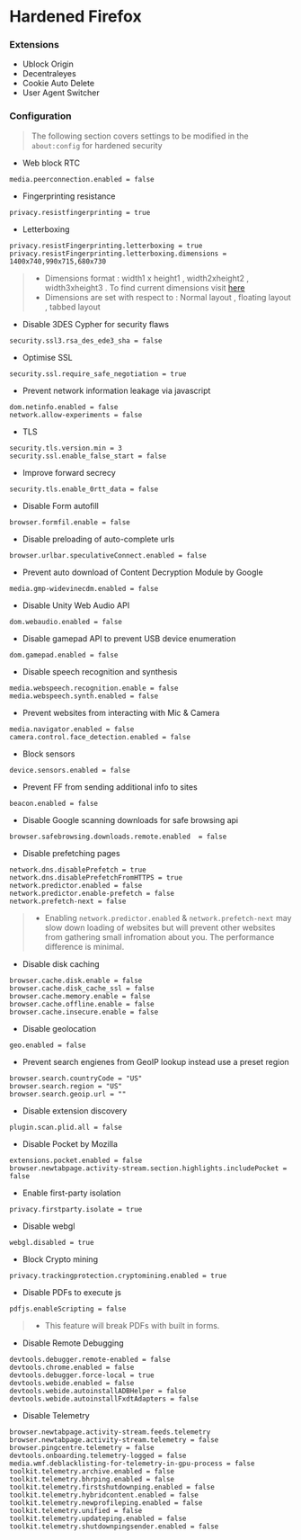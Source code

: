 # Hardened Firefox


### Extensions

* Ublock Origin
* Decentraleyes 
* Cookie Auto Delete
* User Agent Switcher


###  Configuration
> The following section covers settings to be modified in the `about:config` for hardened security

* Web block RTC

```
media.peerconnection.enabled = false
```

* Fingerprinting resistance

```
privacy.resistfingerprinting = true
```
* Letterboxing

```
privacy.resistFingerprinting.letterboxing = true
privacy.resistFingerprinting.letterboxing.dimensions = 1400x740,990x715,680x730 
```
> * Dimensions format : width1 x height1 , width2xheight2 , width3xheight3 . To find current dimensions visit [here](https://www.rapidtables.com/web/tools/window-size.html)
> * Dimensions are set with respect to : Normal layout , floating layout , tabbed layout

* Disable 3DES Cypher for security flaws

```
security.ssl3.rsa_des_ede3_sha = false
```

* Optimise SSL

```
security.ssl.require_safe_negotiation = true
```

* Prevent network information leakage via javascript

```
dom.netinfo.enabled = false
network.allow-experiments = false
```
* TLS

```
security.tls.version.min = 3
security.ssl.enable_false_start = false
```

* Improve forward secrecy

```
security.tls.enable_0rtt_data = false
```

* Disable Form autofill 

```
browser.formfil.enable = false
```
* Disable preloading of auto-complete urls

```
browser.urlbar.speculativeConnect.enabled = false
```

* Prevent auto download of Content Decryption Module by Google

```
media.gmp-widevinecdm.enabled = false
```
* Disable Unity Web Audio API

```
dom.webaudio.enabled = false
```
* Disable gamepad API to prevent USB device enumeration

```
dom.gamepad.enabled = false
```

* Disable speech recognition and synthesis

```
media.webspeech.recognition.enable = false
media.webspeech.synth.enabled = false
```

* Prevent websites from interacting with Mic & Camera

```
media.navigator.enabled = false 
camera.control.face_detection.enabled = false 
```

* Block sensors

```
device.sensors.enabled = false
```
* Prevent FF from sending additional info to sites

```
beacon.enabled = false
```

* Disable Google scanning downloads for safe browsing api 

```
browser.safebrowsing.downloads.remote.enabled  = false
```

* Disable prefetching pages

```
network.dns.disablePrefetch = true
network.dns.disablePrefetchFromHTTPS = true
network.predictor.enabled = false
network.predictor.enable-prefetch = false
network.prefetch-next = false
```
> * Enabling `network.predictor.enabled` & `network.prefetch-next` may slow down loading of websites but will prevent other websites from gathering small infromation about you. The performance difference is minimal. 

* Disable disk caching

```
browser.cache.disk.enable = false
browser.cache.disk_cache_ssl = false
browser.cache.memory.enable = false
browser.cache.offline.enable = false
browser.cache.insecure.enable = false
```

* Disable geolocation

```
geo.enabled = false
```
* Prevent search engienes from GeoIP lookup instead use a preset region

```
browser.search.countryCode = "US"
browser.search.region = "US"
browser.search.geoip.url = ""
```

* Disable extension discovery

```
plugin.scan.plid.all = false
```
* Disable Pocket by Mozilla 

```
extensions.pocket.enabled = false
browser.newtabpage.activity-stream.section.highlights.includePocket = false
```
* Enable first-party isolation

```
privacy.firstparty.isolate = true
```

* Disable webgl
```
webgl.disabled = true
```
* Block Crypto mining

```
privacy.trackingprotection.cryptomining.enabled = true
```
* Disable PDFs to execute js

```
pdfjs.enableScripting = false
```
> * This feature will break PDFs with built in forms.

* Disable Remote Debugging 

```
devtools.debugger.remote-enabled = false
devtools.chrome.enabled = false
devtools.debugger.force-local = true
devtools.webide.enabled = false
devtools.webide.autoinstallADBHelper = false 
devtools.webide.autoinstallFxdtAdapters = false
```

* Disable Telemetry 

```
browser.newtabpage.activity-stream.feeds.telemetry browser.newtabpage.activity-stream.telemetry = false
browser.pingcentre.telemetry = false
devtools.onboarding.telemetry-logged = false
media.wmf.deblacklisting-for-telemetry-in-gpu-process = false
toolkit.telemetry.archive.enabled = false
toolkit.telemetry.bhrping.enabled = false
toolkit.telemetry.firstshutdownping.enabled = false
toolkit.telemetry.hybridcontent.enabled = false
toolkit.telemetry.newprofileping.enabled = false
toolkit.telemetry.unified = false
toolkit.telemetry.updateping.enabled = false
toolkit.telemetry.shutdownpingsender.enabled = false
```

